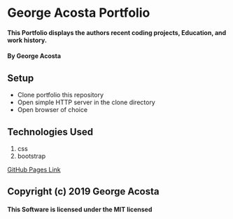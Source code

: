 # George Acosta Portfolio

#### This Portfolio displays the authors recent coding projects, Education, and work history.
#### By George Acosta

## Setup
* Clone portfolio this repository
* Open simple HTTP server in the clone directory
* Open browser of choice

## Technologies Used
1. css
2. bootstrap

[GitHub Pages Link](https://gacosta1988.github.io/my-portfolio/)


## Copyright (c) 2019 George Acosta
#### This Software is licensed under the MIT licensed
